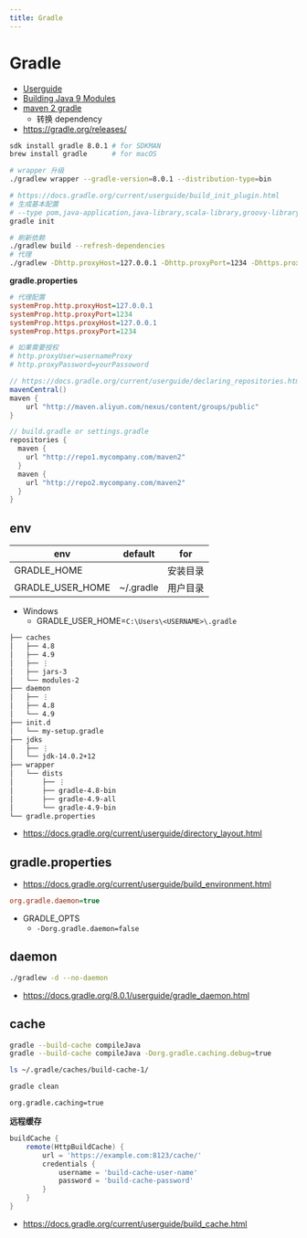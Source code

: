 ```yaml
---
title: Gradle
---
```


# Gradle

- [Userguide](https://docs.gradle.org/current/userguide/userguide.html)
- [Building Java 9 Modules](https://guides.gradle.org/building-java-9-modules/)
- [maven 2 gradle](https://sagioto.github.io/maven2gradle/)
  - 转换 dependency
- https://gradle.org/releases/

```bash
sdk install gradle 8.0.1 # for SDKMAN
brew install gradle      # for macOS

# wrapper 升级
./gradlew wrapper --gradle-version=8.0.1 --distribution-type=bin

# https://docs.gradle.org/current/userguide/build_init_plugin.html
# 生成基本配置
# --type pom,java-application,java-library,scala-library,groovy-library,basic
gradle init

# 刷新依赖
./gradlew build --refresh-dependencies
# 代理
./gradlew -Dhttp.proxyHost=127.0.0.1 -Dhttp.proxyPort=1234 -Dhttps.proxyHost=127.0.0.1 -Dhttps.proxyPort=1234 build
```

**gradle.properties**

```ini
# 代理配置
systemProp.http.proxyHost=127.0.0.1
systemProp.http.proxyPort=1234
systemProp.https.proxyHost=127.0.0.1
systemProp.https.proxyPort=1234

# 如果需要授权
# http.proxyUser=usernameProxy
# http.proxyPassword=yourPassoword
```

```groovy
// https://docs.gradle.org/current/userguide/declaring_repositories.html
mavenCentral()
maven {
    url "http://maven.aliyun.com/nexus/content/groups/public"
}
```

```groovy
// build.gradle or settings.gradle
repositories {
  maven {
    url "http://repo1.mycompany.com/maven2"
  }
  maven {
    url "http://repo2.mycompany.com/maven2"
  }
}
```

## env

| env              | default   | for      |
| ---------------- | --------- | -------- |
| GRADLE_HOME      |           | 安装目录 |
| GRADLE_USER_HOME | ~/.gradle | 用户目录 |

- Windows
  - GRADLE_USER_HOME=`C:\Users\<USERNAME>\.gradle`

```txt title=GRADLE_USER_HOME
├── caches
│   ├── 4.8
│   ├── 4.9
│   ├── ⋮
│   ├── jars-3
│   └── modules-2
├── daemon
│   ├── ⋮
│   ├── 4.8
│   └── 4.9
├── init.d
│   └── my-setup.gradle
├── jdks
│   ├── ⋮
│   └── jdk-14.0.2+12
├── wrapper
│   └── dists
│       ├── ⋮
│       ├── gradle-4.8-bin
│       ├── gradle-4.9-all
│       └── gradle-4.9-bin
└── gradle.properties
```

- https://docs.gradle.org/current/userguide/directory_layout.html

## gradle.properties

- https://docs.gradle.org/current/userguide/build_environment.html

```ini
org.gradle.daemon=true
```

- GRADLE_OPTS
  - `-Dorg.gradle.daemon=false`

## daemon

```bash
./gradlew -d --no-daemon
```

- https://docs.gradle.org/8.0.1/userguide/gradle_daemon.html

## cache

```bash
gradle --build-cache compileJava
gradle --build-cache compileJava -Dorg.gradle.caching.debug=true

ls ~/.gradle/caches/build-cache-1/

gradle clean
```

```properties title=gradle.properties
org.gradle.caching=true
```

**远程缓存**

```groovy
buildCache {
    remote(HttpBuildCache) {
        url = 'https://example.com:8123/cache/'
        credentials {
            username = 'build-cache-user-name'
            password = 'build-cache-password'
        }
    }
}
```

- https://docs.gradle.org/current/userguide/build_cache.html
